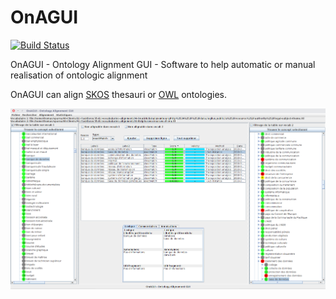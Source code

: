 # OnAGUI 

[![Build Status](https://travis-ci.org/lmazuel/onagui.svg?branch=master)](https://travis-ci.org/lmazuel/onagui)

OnAGUI - Ontology Alignment GUI - Software to help automatic or manual realisation of ontologic alignment

OnAGUI can align [SKOS](https://www.w3.org/2004/02/skos/) thesauri or [OWL](https://www.w3.org/TR/owl2-overview/) ontologies.

![OnAGUI screenshot](src/site/screenshot-onagui.png)
